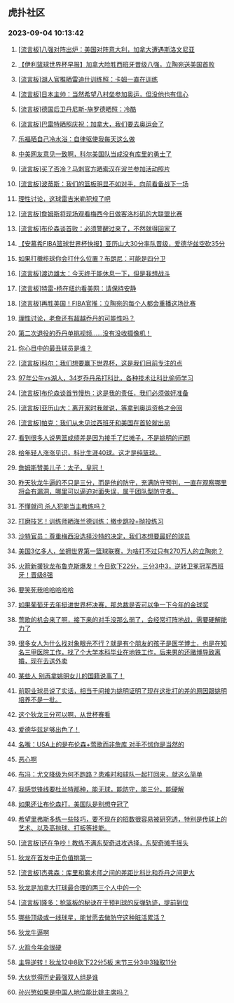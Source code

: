 ## 虎扑社区 
### 2023-09-04 10:13:42

1. [[流言板]八强对阵出炉：美国对阵意大利，加拿大遭遇斯洛文尼亚](https://bbs.hupu.com/61977967.html)

2. [【伊利篮球世界杯早报】加拿大险胜西班牙晋级八强，立陶宛送美国首败](https://bbs.hupu.com/61978351.html)

3. [[流言板]湖人官推晒雷迪什训练照：卡姆一直在训练](https://bbs.hupu.com/61981081.html)

4. [[流言板]日本主帅：当然希望八村垒参加奥运，但没他也有信心](https://bbs.hupu.com/61981844.html)

5. [[流言板]德国后卫丹尼斯-施罗德晒照：冷酷](https://bbs.hupu.com/61980828.html)

6. [[流言板]巴雷特晒照庆祝：加拿大，我们要去奥运会了](https://bbs.hupu.com/61981324.html)

7. [乐福晒自己冷水浴：自律驱使我每天这么做](https://bbs.hupu.com/61981029.html)

8. [中美网友意见一致啊，科尔美国队当成没有库里的勇士了](https://bbs.hupu.com/61981040.html)

9. [[流言板]买了否冷？马刺官方晒索汉在波兰参加活动照片](https://bbs.hupu.com/61980872.html)

10. [[流言板]波蒂斯：我们的篮板明显不如对手，向前看备战下一场](https://bbs.hupu.com/61981515.html)

11. [理性讨论，这球雷吉米勒犯规了吧](https://bbs.hupu.com/61981711.html)

12. [[流言板]詹姆斯将现场观看梅西今日做客洛杉矶的大联盟比赛](https://bbs.hupu.com/61981886.html)

13. [[流言板]布伦森谈首败：必须警醒过来了，不然就得回家了](https://bbs.hupu.com/61981635.html)

14. [【安慕希FIBA篮球世界杯快报】亚历山大30分率队晋级，爱德华兹空砍35分](https://bbs.hupu.com/61981509.html)

15. [如果打橄榄球你会打什么位置？布朗尼：可能是四分卫](https://bbs.hupu.com/61981127.html)

16. [[流言板]渡边雄太：今天终于能休息一下，但是我想战斗](https://bbs.hupu.com/61981912.html)

17. [[流言板]特雷-杨在纽约看美网：请保持安静](https://bbs.hupu.com/61980835.html)

18. [[流言板]再胜美国！FIBA官推：立陶宛的每个人都会重播这场比赛](https://bbs.hupu.com/61977316.html)

19. [理性讨论，老詹还有超越乔丹的可能性吗？](https://bbs.hupu.com/61981601.html)

20. [第二次退役的乔丹单挑视频……没有没收摄像机！](https://bbs.hupu.com/61981402.html)

21. [你心目中的最丑球员是谁？](https://bbs.hupu.com/61981700.html)

22. [[流言板]科尔：我们想要赢下世界杯，这是我们目前专注的点](https://bbs.hupu.com/61981985.html)

23. [97年公牛vs湖人，34岁乔丹吊打科比，各种技术让科比偷师学习](https://bbs.hupu.com/61981110.html)

24. [[流言板]布伦森谈首节慢热：这是我的责任，我们必须做好准备](https://bbs.hupu.com/61981576.html)

25. [[流言板]亚历山大：离开家时我就说，等拿到奥运资格才会回](https://bbs.hupu.com/61980815.html)

26. [[流言板]帕克：我们从未见过西班牙和美国在首轮就出局](https://bbs.hupu.com/61982084.html)

27. [看到很多人说男篮成绩差是因为接手了烂摊子，不是姚明的问题](https://bbs.hupu.com/61981785.html)

28. [给年轻人涨涨见识，科比生涯40球。这才是纯篮球。](https://bbs.hupu.com/61976025.html)

29. [詹姆斯赞美儿子：太子，皇冠！](https://bbs.hupu.com/61980981.html)

30. [昨天狄龙牛逼的不只是三分，而是他的防守，充满防守预判，一直在观察哪里将会有漏洞，哪里可以逼迫对面失误，属于团队型防守者。](https://bbs.hupu.com/61981813.html)

31. [不懂就问 杀人犯能当主教练吗？](https://bbs.hupu.com/61981211.html)

32. [打磨技艺！训练师晒海兰德训练：撤步跳投+抛投练习](https://bbs.hupu.com/61981134.html)

33. [沙特官员：尊重梅西没选择沙特的决定，我们本想要最好的球员](https://bbs.hupu.com/61981520.html)

34. [美国3亿多人，坐拥世界第一篮球联赛，为啥打不过只有270万人的立陶宛？](https://bbs.hupu.com/61981657.html)

35. [火箭新援狄龙布鲁克斯爆发！今日砍下22分，三分3中3，逆转卫冕冠军西班牙！晋级8强](https://bbs.hupu.com/61980962.html)

36. [要笑死我哈哈哈哈哈](https://bbs.hupu.com/61981746.html)

37. [如果葡萄牙去年挺进世界杯决赛，那总裁是否可以争一下今年的金球奖](https://bbs.hupu.com/61981335.html)

38. [莺歌的机会来了啊，接下来的对手没那么弱了，会经常打阵地战，需要硬解能力了](https://bbs.hupu.com/61981239.html)

39. [很多女人为什么找对象眼光不行？就是有个朋友的孩子是医学博士，也是在知名三甲医院工作，找了个大学本科毕业在地铁工作，后来男的还赌博导致离婚，现在去送外卖](https://bbs.hupu.com/61981818.html)

40. [某些人 别再拿姚明女儿的国籍说事了！](https://bbs.hupu.com/61981138.html)

41. [前职业球员说了实话，相当于间接为姚明证明了现在这批打的差的原因跟姚明培养不是一批。](https://bbs.hupu.com/61981528.html)

42. [这个狄龙三分可以啊，从世杯赛看](https://bbs.hupu.com/61981464.html)

43. [爱德华兹足够出色了！](https://bbs.hupu.com/61981078.html)

44. [名嘴：USA上的是布伦森+莺歌而非詹库 对手不怵你是当然的](https://bbs.hupu.com/61981198.html)

45. [恶心啊](https://bbs.hupu.com/61981523.html)

46. [布冯：尤文降级为何不跑路？患难时和球队一起打回来，就这么简单](https://bbs.hupu.com/61981032.html)

47. [我感觉锋线要杜兰特那种，能无球，能防守，能三分，能硬解](https://bbs.hupu.com/61981403.html)

48. [如果还让布伦森打，美国队是别想夺冠了](https://bbs.hupu.com/61981141.html)

49. [希望里弗斯多练一些技巧，要不现在的招数很容易被研究透，特别是传球上的艺术、以及高抛球、打板等技能。](https://bbs.hupu.com/61981356.html)

50. [[流言板]还在争吵！教练不满东契奇进攻选择，东契奇摊手摇头](https://bbs.hupu.com/61974601.html)

51. [狄龙在首发中正负值排第一](https://bbs.hupu.com/61980565.html)

52. [[流言板]杰弗森：库里和魔术师之间的差距比科比和乔丹之间更大](https://bbs.hupu.com/61972377.html)

53. [狄龙是加拿大打球最合理的两三个人中的一个](https://bbs.hupu.com/61977399.html)

54. [[流言板]隆多：抢篮板的秘诀在于预判球的反弹轨迹，提前到位](https://bbs.hupu.com/61975411.html)

55. [哪些顶级或一线球星，能甘愿去做防守这种脏活累活？](https://bbs.hupu.com/61980773.html)

56. [狄龙牛逼啊](https://bbs.hupu.com/61977633.html)

57. [火箭今年会很硬](https://bbs.hupu.com/61978019.html)

58. [主导逆转！狄龙12中8砍下22分5板 末节三分3中3独取11分](https://bbs.hupu.com/61977639.html)

59. [大伙觉得历史最强双人组是谁](https://bbs.hupu.com/61980752.html)

60. [孙兴慜如果是中国人地位能比姚主席吗？](https://bbs.hupu.com/61973938.html)

